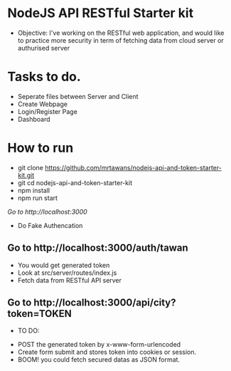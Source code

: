 # NodeJS API RESTful Starter kit

* Objective:
I've working on the RESTful web application, and would like to practice more security in term of fetching data
from cloud server or authurised server

# Tasks to do.
- Seperate files between Server and Client 
- Create Webpage
- Login/Register Page
- Dashboard 

# How to run
- git clone https://github.com/mrtawans/nodejs-api-and-token-starter-kit.git
- git cd nodejs-api-and-token-starter-kit
- npm install
- npm run start

_Go to http://localhost:3000_
* Do Fake Authencation 

## Go to http://localhost:3000/auth/tawan
* You would get generated token
* Look at src/server/routes/index.js
* Fetch data from RESTful API server

## Go to http://localhost:3000/api/city?token=__TOKEN__
* TO DO:
- POST the generated token by x-www-form-urlencoded
- Create form submit and stores token into cookies or session. 
- BOOM! you could fetch secured datas as JSON format.
